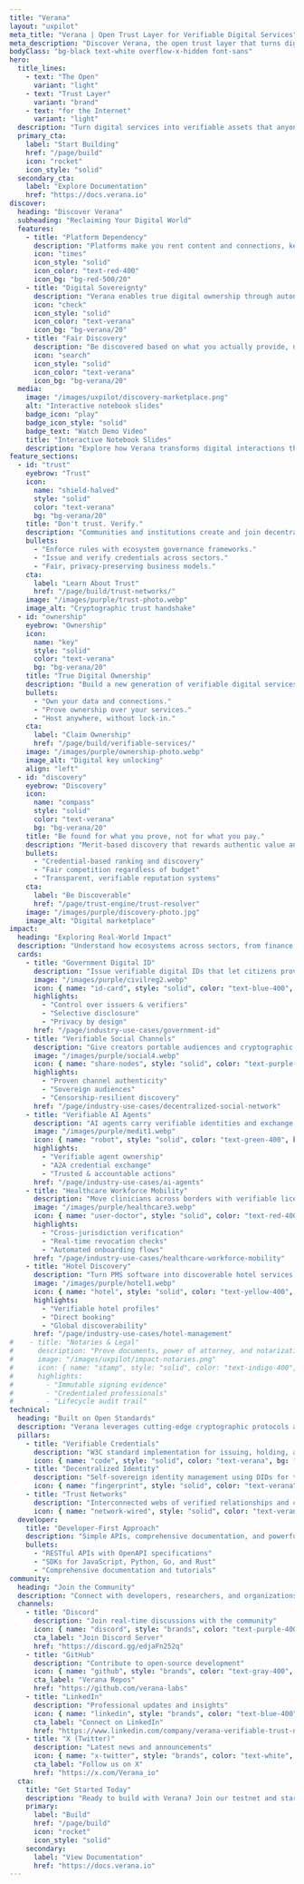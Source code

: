 ```yaml
---
title: "Verana"
layout: "uxpilot"
meta_title: "Verana | Open Trust Layer for Verifiable Digital Services"
meta_description: "Discover Verana, the open trust layer that turns digital services into verifiable assets with decentralized identity, trust registries, and developer-first tools."
bodyClass: "bg-black text-white overflow-x-hidden font-sans"
hero:
  title_lines:
    - text: "The Open"
      variant: "light"
    - text: "Trust Layer"
      variant: "brand"
    - text: "for the Internet"
      variant: "light"
  description: "Turn digital services into verifiable assets that anyone can find and trust."
  primary_cta:
    label: "Start Building"
    href: "/page/build"
    icon: "rocket"
    icon_style: "solid"
  secondary_cta:
    label: "Explore Documentation"
    href: "https://docs.verana.io"
discover:
  heading: "Discover Verana"
  subheading: "Reclaiming Your Digital World"
  features:
    - title: "Platform Dependency"
      description: "Platforms make you rent content and connections, keeping you dependent on their rules and algorithms."
      icon: "times"
      icon_style: "solid"
      icon_color: "text-red-400"
      icon_bg: "bg-red-500/20"
    - title: "Digital Sovereignty"
      description: "Verana enables true digital ownership through autonomous trust networks and self-sovereign verifiable services."
      icon: "check"
      icon_style: "solid"
      icon_color: "text-verana"
      icon_bg: "bg-verana/20"
    - title: "Fair Discovery"
      description: "Be discovered based on what you actually provide, not what you pay for in advertising."
      icon: "search"
      icon_style: "solid"
      icon_color: "text-verana"
      icon_bg: "bg-verana/20"
  media:
    image: "/images/uxpilot/discovery-marketplace.png"
    alt: "Interactive notebook slides"
    badge_icon: "play"
    badge_icon_style: "solid"
    badge_text: "Watch Demo Video"
    title: "Interactive Notebook Slides"
    description: "Explore how Verana transforms digital interactions through verifiable trust networks."
feature_sections:
  - id: "trust"
    eyebrow: "Trust"
    icon:
      name: "shield-halved"
      style: "solid"
      color: "text-verana"
      bg: "bg-verana/20"
    title: "Don't trust. Verify."
    description: "Communities and institutions create and join decentralized and self-governed ecosystems, to exchange verifiable data with confidence and transparency."
    bullets:
      - "Enforce rules with ecosystem governance frameworks."
      - "Issue and verify credentials across sectors."
      - "Fair, privacy-preserving business models."
    cta:
      label: "Learn About Trust"
      href: "/page/build/trust-networks/"
    image: "/images/purple/trust-photo.webp"
    image_alt: "Cryptographic trust handshake"
  - id: "ownership"
    eyebrow: "Ownership"
    icon:
      name: "key"
      style: "solid"
      color: "text-verana"
      bg: "bg-verana/20"
    title: "True Digital Ownership"
    description: "Build a new generation of verifiable digital services you fully control, with data, audience, and trust sovereignty."
    bullets:
      - "Own your data and connections."
      - "Prove ownership over your services."
      - "Host anywhere, without lock-in."
    cta:
      label: "Claim Ownership"
      href: "/page/build/verifiable-services/"
    image: "/images/purple/ownership-photo.webp"
    image_alt: "Digital key unlocking"
    align: "left"
  - id: "discovery"
    eyebrow: "Discovery"
    icon:
      name: "compass"
      style: "solid"
      color: "text-verana"
      bg: "bg-verana/20"
    title: "Be found for what you prove, not for what you pay."
    description: "Merit-based discovery that rewards authentic value and verifiable credentials over advertising spend and algorithmic manipulation."
    bullets:
      - "Credential-based ranking and discovery"
      - "Fair competition regardless of budget"
      - "Transparent, verifiable reputation systems"
    cta:
      label: "Be Discoverable"
      href: "/page/trust-engine/trust-resolver"
    image: "/images/purple/discovery-photo.jpg"
    image_alt: "Digital marketplace"
impact:
  heading: "Exploring Real-World Impact"
  description: "Understand how ecosystems across sectors, from finance to telecom, from AI to government digital ID, can use Verana to build trustworthy, interoperable, and privacy-first digital networks and services."
  cards:
    - title: "Government Digital ID"
      description: "Issue verifiable digital IDs that let citizens prove who they are anywhere, without ever exposing more data than necessary."
      image: "/images/purple/civilreg2.webp"
      icon: { name: "id-card", style: "solid", color: "text-blue-400", bg: "bg-blue-500/20" }
      highlights:
        - "Control over issuers & verifiers"
        - "Selective disclosure"
        - "Privacy by design"
      href: "/page/industry-use-cases/government-id"
    - title: "Verifiable Social Channels"
      description: "Give creators portable audiences and cryptographic proof of provenance, so curators can trust every piece of content in their feeds."
      image: "/images/purple/social4.webp"
      icon: { name: "share-nodes", style: "solid", color: "text-purple-400", bg: "bg-purple-500/20" }
      highlights:
        - "Proven channel authenticity"
        - "Sovereign audiences"
        - "Censorship-resilient discovery"
      href: "/page/industry-use-cases/decentralized-social-network"
    - title: "Verifiable AI Agents"
      description: "AI agents carry verifiable identities and exchange credentials, ensuring clear ownership, accountable actions, and trusted agent-to-agent communication everywhere."
      image: "/images/purple/medit1.webp"
      icon: { name: "robot", style: "solid", color: "text-green-400", bg: "bg-green-500/20" }
      highlights:
        - "Verifiable agent ownership"
        - "A2A credential exchange"
        - "Trusted & accountable actions"
      href: "/page/industry-use-cases/ai-agents"
    - title: "Healthcare Workforce Mobility"
      description: "Move clinicians across borders with verifiable licenses, training, and employment credentials."
      image: "/images/purple/healthcare3.webp"
      icon: { name: "user-doctor", style: "solid", color: "text-red-400", bg: "bg-red-500/20" }
      highlights:
        - "Cross-jurisdiction verification"
        - "Real-time revocation checks"
        - "Automated onboarding flows"
      href: "/page/industry-use-cases/healthcare-workforce-mobility"
    - title: "Hotel Discovery"
      description: "Turn PMS software into discoverable hotel services, powering booking engines with no intermediaries."
      image: "/images/purple/hotel1.webp"
      icon: { name: "hotel", style: "solid", color: "text-yellow-400", bg: "bg-yellow-500/20" }
      highlights:
        - "Verifiable hotel profiles"
        - "Direct booking"
        - "Global discoverability"
      href: "/page/industry-use-cases/hotel-management"
#    - title: "Notaries & Legal"
#      description: "Prove documents, power of attorney, and notarizations instantly with machine-verifiable certificates."
#      image: "/images/uxpilot/impact-notaries.png"
#      icon: { name: "stamp", style: "solid", color: "text-indigo-400", bg: "bg-indigo-500/20" }
#      highlights:
#        - "Immutable signing evidence"
#        - "Credentialed professionals"
#        - "Lifecycle audit trail"
technical:
  heading: "Built on Open Standards"
  description: "Verana leverages cutting-edge cryptographic protocols and decentralized technologies to create a truly open and interoperable trust layer."
  pillars:
    - title: "Verifiable Credentials"
      description: "W3C standard implementation for issuing, holding, and verifying digital credentials with cryptographic proof."
      icon: { name: "code", style: "solid", color: "text-verana", bg: "bg-verana/20" }
    - title: "Decentralized Identity"
      description: "Self-sovereign identity management using DIDs for true ownership and control."
      icon: { name: "fingerprint", style: "solid", color: "text-verana", bg: "bg-verana/20" }
    - title: "Trust Networks"
      description: "Interconnected webs of verified relationships and credentials that create transparent trust ecosystems."
      icon: { name: "network-wired", style: "solid", color: "text-verana", bg: "bg-verana/20" }
  developer:
    title: "Developer-First Approach"
    description: "Simple APIs, comprehensive documentation, and powerful SDKs make it easy to integrate Verana's trust layer into any application."
    bullets:
      - "RESTful APIs with OpenAPI specifications"
      - "SDKs for JavaScript, Python, Go, and Rust"
      - "Comprehensive documentation and tutorials"
community:
  heading: "Join the Community"
  description: "Connect with developers, researchers, and organizations building the future of digital trust."
  channels:
    - title: "Discord"
      description: "Join real-time discussions with the community"
      icon: { name: "discord", style: "brands", color: "text-purple-400", bg: "bg-purple-500/20" }
      cta_label: "Join Discord Server"
      href: "https://discord.gg/edjaFn252q"
    - title: "GitHub"
      description: "Contribute to open-source development"
      icon: { name: "github", style: "brands", color: "text-gray-400", bg: "bg-gray-600/20" }
      cta_label: "Verana Repos"
      href: "https://github.com/verana-labs"
    - title: "LinkedIn"
      description: "Professional updates and insights"
      icon: { name: "linkedin", style: "brands", color: "text-blue-400", bg: "bg-blue-500/20" }
      cta_label: "Connect on LinkedIn"
      href: "https://www.linkedin.com/company/verana-verifiable-trust-network"
    - title: "X (Twitter)"
      description: "Latest news and announcements"
      icon: { name: "x-twitter", style: "brands", color: "text-white", bg: "bg-black/20", border: "border border-gray-600" }
      cta_label: "Follow us on X"
      href: "https://x.com/Verana_io"
  cta:
    title: "Get Started Today"
    description: "Ready to build with Verana? Join our testnet and start experimenting with verifiable trust networks."
    primary:
      label: "Build"
      href: "/page/build"
      icon: "rocket"
      icon_style: "solid"
    secondary:
      label: "View Documentation"
      href: "https://docs.verana.io"
---
```

